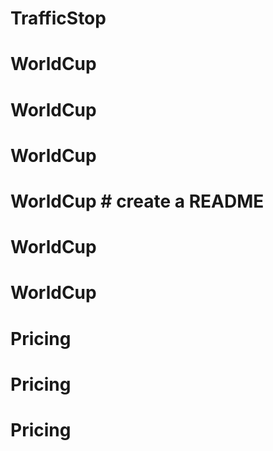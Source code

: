 # TrafficStop
# WorldCup
# WorldCup
# WorldCup
# WorldCup # create a README
# WorldCup
# WorldCup
# Pricing
# Pricing
# Pricing
